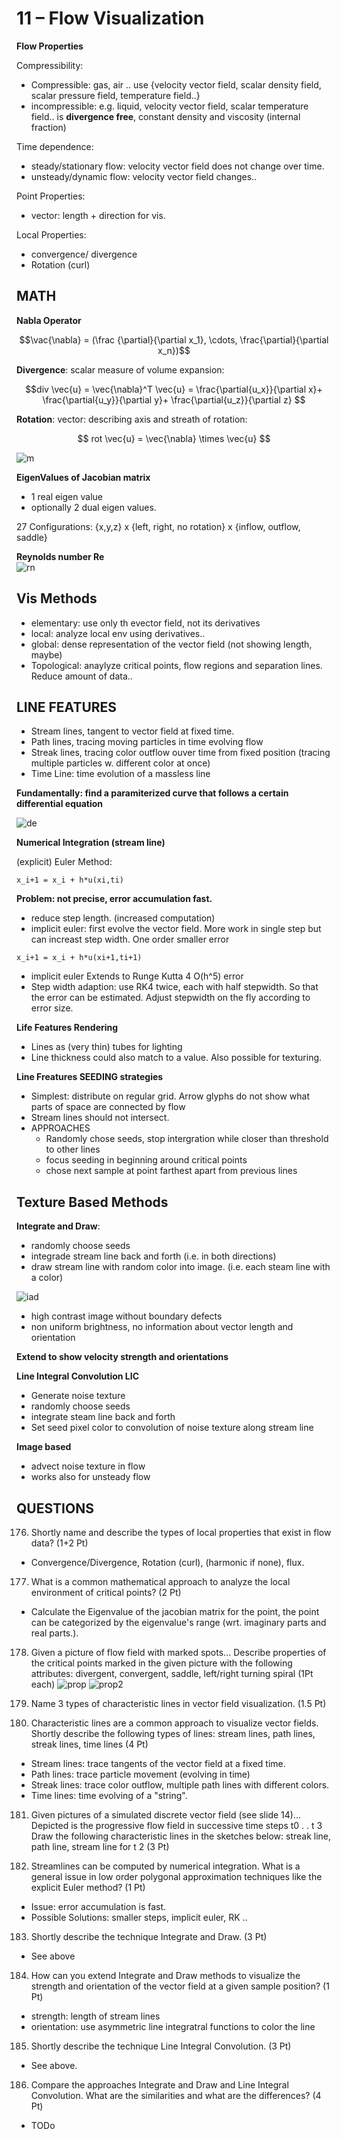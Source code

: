 # 11 – Flow Visualization


**Flow Properties**

Compressibility:
- Compressible: gas, air .. use {velocity vector field, scalar density field,
    scalar pressure field, temperature field..}
- incompressible: e.g. liquid, velocity vector field, scalar temperature field.. is **divergence free**, constant density and viscosity (internal fraction)

Time dependence:
- steady/stationary flow: velocity vector field does not change over time.
- unsteady/dynamic flow: velocity vector field changes..

Point Properties:
- vector: length + direction for vis.

Local Properties:
- convergence/ divergence
- Rotation (curl)



## MATH

**Nabla Operator**

$$\vac{\nabla} = (\frac {\partial}{\partial x_1}, \cdots,
\frac{\partial}{\partial x_n})$$

**Divergence**: scalar measure of volume expansion:

$$div \vec{u} = \vec{\nabla}^T \vec{u} = 
\frac{\partial{u_x}}{\partial x}+
\frac{\partial{u_y}}{\partial y}+
\frac{\partial{u_z}}{\partial z}
$$

**Rotation**: vector: describing axis and streath of rotation:

$$
rot \vec{u} = \vec{\nabla} \times \vec{u}
$$


![m](img/mat.png)

**EigenValues of Jacobian matrix**
- 1 real eigen value
- optionally 2 dual eigen values.

27 Configurations:
{x,y,z} x {left, right, no rotation} x {inflow, outflow, saddle}


**Reynolds number Re**  
![rn](img/rn.png)

## Vis Methods
- elementary: use only th evector field, not its derivatives
- local: analyze local env using derivatives..
- global: dense representation of the vector field (not showing length, maybe)
- Topological: anaylyze critical points, flow regions and separation lines.
    Reduce amount of data..

## LINE FEATURES

- Stream lines, tangent to vector field at fixed time.
- Path lines, tracing moving particles in time evolving flow
- Streak lines, tracing color outflow ouver time from fixed position (tracing
    multiple particles w. different color at once)
- Time Line: time evolution of a massless line

**Fundamentally: find a paramiterized curve that follows a certain differential equation**

![de](img/de.png)

**Numerical Integration (stream line)**

(explicit) Euler Method:
```
x_i+1 = x_i + h*u(xi,ti)
```

**Problem: not precise, error accumulation fast.**
- reduce step length. (increased computation)
- implicit euler: first evolve the vector field. More work in single step but
    can increast step width. One order smaller error
```
x_i+1 = x_i + h*u(xi+1,ti+1)
```
- implicit euler Extends to Runge Kutta 4 O(h^5) error
- Step width adaption: use RK4 twice, each with half stepwidth. So that the
    error can be estimated. Adjust stepwidth on the fly according to error size.

**Life Features Rendering**
- Lines as (very thin) tubes for lighting
- Line thickness could also match to a value. Also possible for texturing.

**Line Freatures SEEDING strategies**
- Simplest: distribute on regular grid. Arrow glyphs do not show what parts of
    space are connected by flow
- Stream lines should not intersect.
- APPROACHES
    - Randomly chose seeds, stop intergration while closer than threshold to other lines 
    - focus seeding in beginning around critical points
    - chose next sample at point farthest apart from previous lines

## Texture Based Methods

**Integrate and Draw**:
- randomly choose seeds
- integrade stream line back and forth (i.e. in both directions)
- draw stream line with random color into image. (i.e. each steam line with a
    color)

![iad](img/iad.png)
- high contrast image without boundary defects
- non uniform brightness, no information about vector length and orientation

**Extend to show velocity strength and orientations**

**Line Integral Convolution LIC**
- Generate noise texture
- randomly choose seeds
- integrate steam line back and forth
- Set seed pixel color to convolution of noise texture along stream line

**Image based**
- advect noise texture in flow
- works also for unsteady flow

## QUESTIONS

176. Shortly name and describe the types of local properties that exist in flow
     data? (1+2 Pt)
- Convergence/Divergence, Rotation (curl), (harmonic if none), flux.

177. What is a common mathematical approach to analyze the local environment of
     critical points? (2 Pt)
- Calculate the Eigenvalue of the jacobian matrix for the point, the point can
    be categorized by the eigenvalue's range (wrt. imaginary parts and real
    parts.).

178. Given a picture of flow field with marked spots... Describe properties of
     the critical points marked in the given picture with the following
     attributes: divergent, convergent, saddle, left/right turning spiral (1Pt
     each)
![prop](img/prop.png)
![prop2](img/prop2.png)

179. Name 3 types of characteristic lines in vector field visualization. (1.5
     Pt)
180. Characteristic lines are a common approach to visualize vector fields.
     Shortly describe the following types of lines: stream lines, path lines,
     streak lines, time lines (4 Pt)

- Stream lines: trace tangents of the vector field at a fixed time.
- Path lines: trace particle movement (evolving in time)
- Streak lines: trace color outflow, multiple path lines with different colors.
- Time lines: time evolving of a "string".



181. Given pictures of a simulated discrete vector field (see slide 14)...
     Depicted is the progressive flow field in successive time steps t0 . . t 3
     Draw the following characteristic lines in the sketches below: streak line,
     path line, stream line for t 2 (3 Pt)

182. Streamlines can be computed by numerical integration. What is a general
     issue in low order polygonal approximation techniques like the explicit
     Euler method? (1 Pt)
- Issue: error accumulation is fast.
- Possible Solutions: smaller steps, implicit euler, RK .. 

183. Shortly describe the technique Integrate and Draw. (3 Pt)
- See above

184. How can you extend Integrate and Draw methods to visualize the strength and
     orientation of the vector field at a given sample position? (1 Pt)
- strength: length of stream lines
- orientation: use asymmetric line integratral functions to color the line


185. Shortly describe the technique Line Integral Convolution. (3 Pt)
- See above.


186. Compare the approaches Integrate and Draw and Line Integral Convolution.
     What are the similarities and what are the differences? (4 Pt)
- TODo
